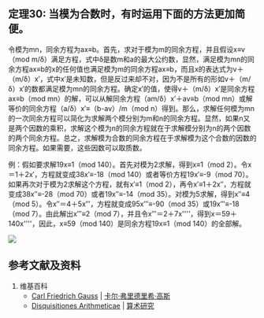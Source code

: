 ## 定理30: 当模为合数时，有时运用下面的方法更加简便。

令模为mn，同余方程为ax≡b。首先，求对于模为m的同余方程，并且假设x≡v（mod m/δ）满足方程，式中δ是数m和a的最大公约数，显然，满足模为mn的同余方程ax≡b的x的任何值也满足模为m的同余方程ax≡b，而且x的表达式为v＋（m/δ）x′，式中x′是未知数，但是反过来却不对，因为不是所有的形如v＋（m/δ）x′的数都满足模为mn的同余方程。确定x′的值，使得v＋（m/δ）x′是同余方程ax≡b（mod mn）的解，可以从解同余方程（am/δ）x′＋av≡b（mod mn）或解等价的同余方程（a/δ）x′≡（b-av）/m（mod n）得到。那么，求解任何模为mn的一次同余方程可以简化为求解两个模分别为m和n的同余方程。显然，如果n又是两个因数的乘积，求解这个模为n的同余方程就在于求解模分别为n的两个因数的两个同余方程。总之，求解模为合数的同余方程在于求解模为这个合数的因数的同余方程。如果需要，这些因数可以取质数。

例：假如要求解19x≡1（mod 140）。首先对模为2求解，得到x≡1（mod 2）。令x＝1＋2x′，方程就变成38x′≡-18（mod 140）或者等价方程19x′≡-9（mod 70）。如果再次对于模为2求解这个方程，就有x′≡1（mod 2），再令x′≡1＋2x″，方程就变成38x″≡-28（mod 70）或者19x″≡-14（mod 35）。对模为5求解，得到x″≡4（mod 5）。令x″＝4＋5x‴，方程就变成95x‴≡-90（mod 35）或19x‴≡-18（mod 7）。由此解出x‴≡2（mod 7），并且令x‴＝2＋7x''''，得到x＝59＋140x''''，因此，x≡59（mod 140）是同余方程19x≡1（mod 140）的全部解。

![](/images/数论/高斯的算术研究中典型的推演实验/章2/定理30/30-1.jpg)


## 参考文献及资料

1. 维基百科
	- [Carl Friedrich Gauss](https://en.wikipedia.org/wiki/Carl_Friedrich_Gauss) | [卡尔·弗里德里希·高斯](https://zh.wikipedia.org/wiki/%E5%8D%A1%E7%88%BE%C2%B7%E5%BC%97%E9%87%8C%E5%BE%B7%E9%87%8C%E5%B8%8C%C2%B7%E9%AB%98%E6%96%AF) 
	- [Disquisitiones Arithmeticae](https://en.wikipedia.org/wiki/Disquisitiones_Arithmeticae) | [算术研究](https://zh.wikipedia.org/wiki/算术研究) 



